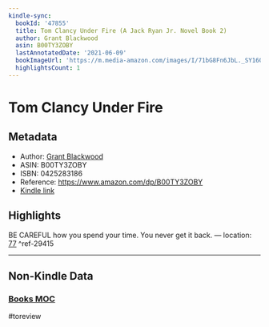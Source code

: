 ```yaml
---
kindle-sync:
  bookId: '47855'
  title: Tom Clancy Under Fire (A Jack Ryan Jr. Novel Book 2)
  author: Grant Blackwood
  asin: B00TY3ZOBY
  lastAnnotatedDate: '2021-06-09'
  bookImageUrl: 'https://m.media-amazon.com/images/I/71bG8Fn6JbL._SY160.jpg'
  highlightsCount: 1
---
```

# Tom Clancy Under Fire
## Metadata
* Author: [Grant Blackwood](https://www.amazon.comundefined)
* ASIN: B00TY3ZOBY
* ISBN: 0425283186
* Reference: https://www.amazon.com/dp/B00TY3ZOBY
* [Kindle link](kindle://book?action=open&asin=B00TY3ZOBY)

## Highlights
BE CAREFUL how you spend your time. You never get it back. — location: [77](kindle://book?action=open&asin=B00TY3ZOBY&location=77) ^ref-29415

---
## Non-Kindle Data
### [Books MOC](Books%20MOC.md)
#toreview
